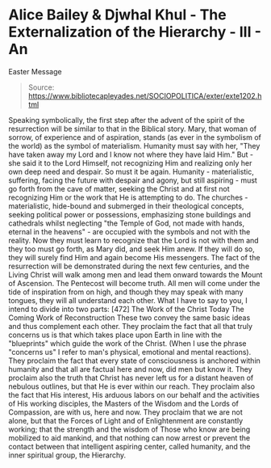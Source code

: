 # Alice Bailey & Djwhal Khul - The Externalization of the Hierarchy - III - An
Easter Message

> Source: https://www.bibliotecapleyades.net/SOCIOPOLITICA/exter/exte1202.html

Speaking symbolically, the first step after the advent of the spirit of the resurrection will be similar to that in the Biblical story. Mary, that woman of sorrow, of experience and of aspiration, stands (as ever in the symbolism of the world) as the symbol of materialism. Humanity must say with her, "They have taken away my Lord and I know not where they have laid Him." But - she said it to the Lord Himself, not recognizing Him and realizing only her own deep need and despair. So must it be again. Humanity - materialistic, suffering, facing the future with despair and agony, but still aspiring - must go forth from the cave of matter, seeking the Christ and at first not recognizing Him or the work that He is attempting to do. The churches - materialistic, hide-bound and submerged in their theological concepts, seeking political power or possessions, emphasizing stone buildings and cathedrals whilst neglecting "the Temple of God, not made with hands, eternal in the heavens" - are occupied with the symbols and not with the reality. Now they must learn to recognize that the Lord is not with them and they too must go forth, as Mary did, and seek Him anew. If they will do so, they will surely find Him and again become His messengers.
The fact of the resurrection will be demonstrated during the next few centuries, and the Living Christ will walk among men and lead them onward towards the Mount of Ascension. The Pentecost will become truth. All men will come under the tide of inspiration from on high, and though they may speak with many tongues, they will all understand each other.
What I have to say to you, I intend to divide into two parts: [472]
The Work of the Christ Today The Coming Work of Reconstruction
These two convey the same basic ideas and thus complement each other. They proclaim the fact that all that truly concerns us is that which takes place upon Earth in line with the "blueprints" which guide the work of the Christ. (When I use the phrase "concerns us" I refer to man's physical, emotional and mental reactions). They proclaim the fact that every state of consciousness is anchored within humanity and that all are factual here and now, did men but know it. They proclaim also the truth that Christ has never left us for a distant heaven of nebulous outlines, but that He is ever within our reach. They proclaim also the fact that His interest, His arduous labors on our behalf and the activities of His working disciples, the Masters of the Wisdom and the Lords of Compassion, are with us, here and now. They proclaim that we are not alone, but that the Forces of Light and of Enlightenment are constantly working; that the strength and the wisdom of Those who know are being mobilized to aid mankind, and that nothing can now arrest or prevent the contact between that intelligent aspiring center, called humanity, and the inner spiritual group, the Hierarchy.

